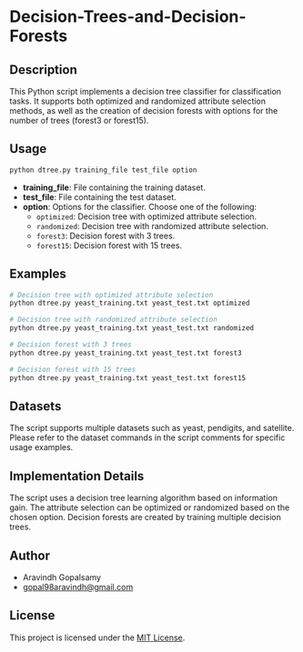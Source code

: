 # Decision-Trees-and-Decision-Forests

## Description
This Python script implements a decision tree classifier for classification tasks. It supports both optimized and randomized attribute selection methods, as well as the creation of decision forests with options for the number of trees (forest3 or forest15).

## Usage

```bash
python dtree.py training_file test_file option
```

- **training_file**: File containing the training dataset.
- **test_file**: File containing the test dataset.
- **option**: Options for the classifier. Choose one of the following:
  - `optimized`: Decision tree with optimized attribute selection.
  - `randomized`: Decision tree with randomized attribute selection.
  - `forest3`: Decision forest with 3 trees.
  - `forest15`: Decision forest with 15 trees.

## Examples

```bash
# Decision tree with optimized attribute selection
python dtree.py yeast_training.txt yeast_test.txt optimized

# Decision tree with randomized attribute selection
python dtree.py yeast_training.txt yeast_test.txt randomized

# Decision forest with 3 trees
python dtree.py yeast_training.txt yeast_test.txt forest3

# Decision forest with 15 trees
python dtree.py yeast_training.txt yeast_test.txt forest15
```

## Datasets

The script supports multiple datasets such as yeast, pendigits, and satellite. Please refer to the dataset commands in the script comments for specific usage examples.

## Implementation Details

The script uses a decision tree learning algorithm based on information gain. The attribute selection can be optimized or randomized based on the chosen option. Decision forests are created by training multiple decision trees.

## Author

- Aravindh Gopalsamy
- gopal98aravindh@gmail.com

## License

This project is licensed under the [MIT License](LICENSE).
